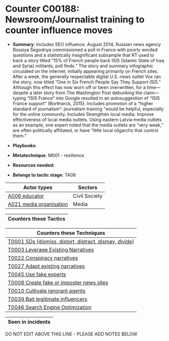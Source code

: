 # Counter C00188: Newsroom/Journalist training to counter influence moves

* **Summary**: Includes SEO influence.  August 2014, Russian news agency Rossiya Segodnya commissioned a poll in France with poorly worded questions and a statistically insignificant subsample that RT used to back a story titled “15% of French people back ISIS [Islamic State of Iraq and Syria] militants, poll finds.” The story and summary infographic circulated on the internet, initially appearing primarily on French sites. After a week, the generally respectable digital U.S. news outlet Vox ran the story, now titled “One in Six French People Say They Support ISIS.” Although this effect has now worn off or been overwritten, for a time—despite a later story from The Washington Post debunking the claim—typing “ISIS France” into Google resulted in an autosuggestion of “ISIS France support” (Borthwick, 2015). Includes promotion of a “higher standard of journalism”: journalism training “would be helpful, especially for the online community.  Includes Strengthen local media: Improve effectiveness of local media outlets. Using eastern Latvia media outlets as an example, one expert noted that the media outlets are “very weak,” are often politically affiliated, or have “little local oligarchs that control them.”

* **Playbooks**: 

* **Metatechnique**: M001 - resilience

* **Resources needed:** 

* **Belongs to tactic stage**: TA08


| Actor types | Sectors |
| ----------- | ------- |
| [A006 educator](../actortypes/A006.md) | Civil Society |
| [A021 media organisation](../actortypes/A021.md) | Media |



| Counters these Tactics |
| ---------------------- |



| Counters these Techniques |
| ------------------------- |
| [T0001 5Ds (dismiss, distort, distract, dismay, divide)](../techniques/T0001.md) |
| [T0003 Leverage Existing Narratives](../techniques/T0003.md) |
| [T0022 Conspiracy narratives](../techniques/T0022.md) |
| [T0027 Adapt existing narratives](../techniques/T0027.md) |
| [T0045 Use fake experts](../techniques/T0045.md) |
| [T0008 Create fake or imposter news sites](../techniques/T0008.md) |
| [T0010 Cultivate ignorant agents](../techniques/T0010.md) |
| [T0039 Bait legitimate influencers](../techniques/T0039.md) |
| [T0046 Search Engine Optimization](../techniques/T0046.md) |



| Seen in incidents |
| ----------------- |


DO NOT EDIT ABOVE THIS LINE - PLEASE ADD NOTES BELOW